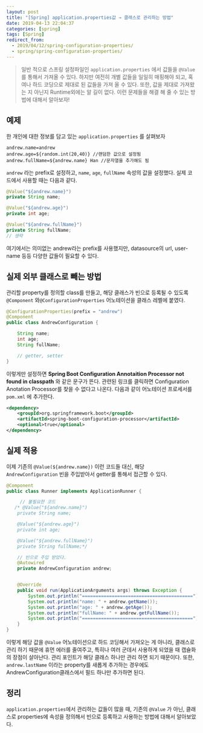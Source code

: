 ```yaml
---
layout: post
title: "[Spring] application.properties값 → 클래스로 관리하는 방법"
date: 2019-04-13 22:04:37
categories: [spring]
tags: [Spring]
redirect_from:
  - 2019/04/12/spring-configuration-properties/
  - spring/spring-configuration-properties/
---
```


> 일반 적으로 스프링 설정파일인 `application.properties` 에서 값들을 `@Value` 를 통해서 가져올 수 있다. 하지만 여전히 개별 값들을 일일히 매핑해야 되고, 혹여나 하드 코딩으로 제대로 된 값들을 가져 올 수 있다. 또한, 값을 제대로 가져왔는 지 아닌지 Runtime외에는 알 길이 없다. 이런 문제들을 해결 해 줄 수 있는 방법에 대해서 알아보자!

## 예제

한 개인에 대한 정보를 담고 있는 `application.properties` 를 살펴보자

```properties
andrew.name=andrew
andrew.age=${random.int(20,40)} //랜덤한 값으로 설정됨
andrew.fullName=${andrew.name} Han //문자열을 추가해도 됨
```

`andrew` 라는 prefix로 설정하고, `name`, `age`, `fullName` 속성의 값을 설정했다. 실제 코드에서 사용할 때는 다음과 같다.

```java
@Value("${andrew.name}")
private String name;

@Value("${andrew.age}")
private int age;

@Value("${andrew.fullName}")
private String fullName;
// 생략
```

여기에서는 의미없는 andrew라는 prefix를 사용했지만, datasource의 url, user-name 등등 다양한 값들이 필요할 수 있다.

## 실제 외부 클래스로 빼는 방법

관리할 property를 정의할 class를 만들고, 해당 클래스가 빈으로 등록될 수 있도록 `@Component` 와`@ConfigurationProperties` 어노테이션을 클래스 레벨에 붙였다.

```java
@ConfigurationProperties(prefix = "andrew")
@Component
public class AndrewConfiguration {

    String name;
    int age;
    String fullName;

  	// getter, setter
}
```

이렇게만 설정하면 **Spring Boot Configuration Annotaition Processor not found in classpath** 와 같은 문구가 뜬다. 관련된 링크를 클릭하면 Configuration Anotation Processor를 찾을 수 없다고 나온다.
다음과 같이 어노테이션 프로세서를 `pom.xml` 에 추가한다.

```xml
<dependency>
  	<groupId>org.springframework.boot</groupId>
  	<artifactId>spring-boot-configuration-processor</artifactId>
  	<optional>true</optional>
</dependency>
```

## 실제 적용

이제 기존의 `@Value(${andrew.name})` 이런 코드들 대신, 해당 `AndrewConfiguration` 빈을 주입받아서 getter를 통해서 접근할 수 있다.

```java
@Component
public class Runner implements ApplicationRunner {

	 // 불필요한 코드
   /* @Value("${andrew.name}")
    private String name;

    @Value("${andrew.age}")
    private int age;

    @Value("${andrew.fullName}")
    private String fullName;*/

    // 빈으로 주입 받았다.
    @Autowired
    private AndrewConfiguration andrew;


    @Override
    public void run(ApplicationArguments args) throws Exception {
        System.out.println("=========================================");
        System.out.println("name: " + andrew.getName());
        System.out.println("age: " + andrew.getAge());
        System.out.println("fullName: " + andrew.getFullName());
        System.out.println("=========================================");
    }
}
```

이렇게 해당 값을 `@Value` 어노테이션으로 하드 코딩해서 가져오는 게 아니라, 클래스로 관리 하기 때문에 휴먼 에러를 줄여주고, 특히나 여러 군데서 사용하게 되었을 때 캡슐화의 장점이 살아난다. 관리 포인트가 해당 클래스 하나만 관리 하면 되기 때문이다. 또한, `andrew.lastName` 이라는 property를 새롭게 추가하는 경우에도 AndrewConfiguration클래스에서 필드 하나만 추가하면 된다.

## 정리

`application.properties`에서 관리하는 값들이 많을 때, 기존의 `@Value` 가 아닌, 클래스로 properties에 속성을 정의해서 빈으로 등록하고 사용하는 방법에 대해서 알아보았다.
